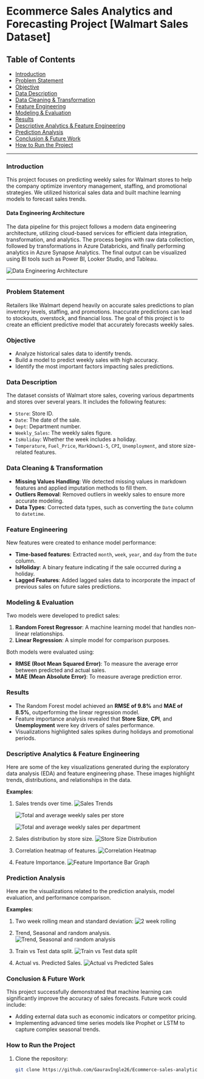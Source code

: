 # Ecommerce Sales Analytics and Forecasting Project [Walmart Sales Dataset]

## Table of Contents
- [Introduction](#introduction)
- [Problem Statement](#problem-statement)
- [Objective](#objective)
- [Data Description](#data-description)
- [Data Cleaning & Transformation](#data-cleaning--transformation)
- [Feature Engineering](#feature-engineering)
- [Modeling & Evaluation](#modeling--evaluation)
- [Results](#results)
- [Descriptive Analytics & Feature Engineering](#descriptive-analytics--feature-engineering)
- [Prediction Analysis](#prediction-analysis)
- [Conclusion & Future Work](#conclusion--future-work)
- [How to Run the Project](#how-to-run-the-project)

---

### Introduction
This project focuses on predicting weekly sales for Walmart stores to help the company optimize inventory management, staffing, and promotional strategies. We utilized historical sales data and built machine learning models to forecast sales trends.

#### Data Engineering Architecture
The data pipeline for this project follows a modern data engineering architecture, utilizing cloud-based services for efficient data integration, transformation, and analytics. The process begins with raw data collection, followed by transformations in Azure Databricks, and finally performing analytics in Azure Synapse Analytics. The final output can be visualized using BI tools such as Power BI, Looker Studio, and Tableau.

![Data Engineering Architecture](Project_Data_Engineering_Arch.png)

---

### Problem Statement
Retailers like Walmart depend heavily on accurate sales predictions to plan inventory levels, staffing, and promotions. Inaccurate predictions can lead to stockouts, overstock, and financial loss. The goal of this project is to create an efficient predictive model that accurately forecasts weekly sales.

### Objective
- Analyze historical sales data to identify trends.
- Build a model to predict weekly sales with high accuracy.
- Identify the most important factors impacting sales predictions.

### Data Description
The dataset consists of Walmart store sales, covering various departments and stores over several years. It includes the following features:
- `Store`: Store ID.
- `Date`: The date of the sale.
- `Dept`: Department number.
- `Weekly_Sales`: The weekly sales figure.
- `IsHoliday`: Whether the week includes a holiday.
- `Temperature`, `Fuel_Price`, `MarkDown1-5`, `CPI`, `Unemployment`, and store size-related features.

### Data Cleaning & Transformation
- **Missing Values Handling**: We detected missing values in markdown features and applied imputation methods to fill them.
- **Outliers Removal**: Removed outliers in weekly sales to ensure more accurate modeling.
- **Data Types**: Corrected data types, such as converting the `Date` column to `datetime`.

### Feature Engineering
New features were created to enhance model performance:
- **Time-based features**: Extracted `month`, `week`, `year`, and `day` from the `Date` column.
- **IsHoliday**: A binary feature indicating if the sale occurred during a holiday.
- **Lagged Features**: Added lagged sales data to incorporate the impact of previous sales on future sales predictions.

### Modeling & Evaluation
Two models were developed to predict sales:
1. **Random Forest Regressor**: A machine learning model that handles non-linear relationships.
2. **Linear Regression**: A simple model for comparison purposes.

Both models were evaluated using:
- **RMSE (Root Mean Squared Error)**: To measure the average error between predicted and actual sales.
- **MAE (Mean Absolute Error)**: To measure average prediction error.

### Results
- The Random Forest model achieved an **RMSE of 9.8%** and **MAE of 8.5%**, outperforming the linear regression model.
- Feature importance analysis revealed that **Store Size**, **CPI**, and **Unemployment** were key drivers of sales performance.
- Visualizations highlighted sales spikes during holidays and promotional periods.

### Descriptive Analytics & Feature Engineering
Here are some of the key visualizations generated during the exploratory data analysis (EDA) and feature engineering phase. These images highlight trends, distributions, and relationships in the data.

**Examples**:
1. Sales trends over time.
   ![Sales Trends](Analytics_Images/avg_weekly_sales.png)

   ![Total and average weekly sales per store](Analytics_Images/Total_and_avg_weekl_sales_per_store.png)

   ![Total and average weekly sales per department](Analytics_Images/Total_and_avg_weekl_sales_per_dept.png)
   
2. Sales distribution by store size.
   ![Store Size Distribution](Analytics_Images/Store_size_dist_type.png)

3. Correlation heatmap of features.
   ![Correlation Heatmap](Analytics_Images/features_HM.png)

4. Feature Importance.
   ![Feature Importance Bar Graph](Analytics_Images/feature_imp.png)

### Prediction Analysis
Here are the visualizations related to the prediction analysis, model evaluation, and performance comparison.

**Examples**:
1. Two week rolling mean and standard deviation:
   ![2 week rolling](Analytics_Images/two_week_rolling_mean_std_dev.png)

1. Trend, Seasonal and random analysis.
   ![Trend, Seasonal and random analysis](Analytics_Images/trend_data_seasonal_random.png)

1. Train vs Test data split.
   ![Train vs Test data split](Analytics_Images/train_test_data.png)      

1. Actual vs. Predicted Sales.
   ![Actual vs Predicted Sales](Analytics_Images/prediction_weekly_sales_Auto_ARIMA_exp_smooth.png)


### Conclusion & Future Work
This project successfully demonstrated that machine learning can significantly improve the accuracy of sales forecasts. Future work could include:
- Adding external data such as economic indicators or competitor pricing.
- Implementing advanced time series models like Prophet or LSTM to capture complex seasonal trends.

### How to Run the Project
1. Clone the repository:
   ```bash
   git clone https://github.com/GauravIngle26/Ecommerce-sales-analytics-and-forecasting-project.git

